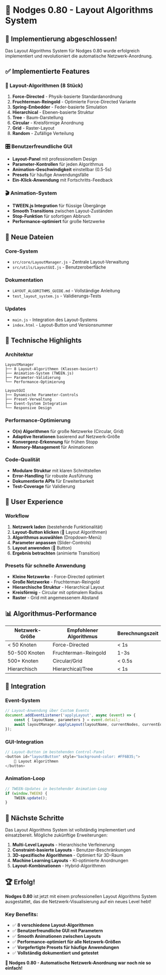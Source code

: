 # 🎯 Nodges 0.80 - Layout Algorithms System

## 🚀 Implementierung abgeschlossen!

Das Layout Algorithms System für Nodges 0.80 wurde erfolgreich implementiert und revolutioniert die automatische Netzwerk-Anordnung.

## ✅ Implementierte Features

### 🎨 Layout-Algorithmen (8 Stück)
1. **Force-Directed** - Physik-basierte Standardanordnung
2. **Fruchterman-Reingold** - Optimierte Force-Directed Variante  
3. **Spring-Embedder** - Feder-basierte Simulation
4. **Hierarchical** - Ebenen-basierte Struktur
5. **Tree** - Baum-Darstellung
6. **Circular** - Kreisförmige Anordnung
7. **Grid** - Raster-Layout
8. **Random** - Zufällige Verteilung

### 🎛️ Benutzerfreundliche GUI
- **Layout-Panel** mit professionellem Design
- **Parameter-Kontrollen** für jeden Algorithmus
- **Animation-Geschwindigkeit** einstellbar (0.5-5s)
- **Presets** für häufige Anwendungsfälle
- **Ein-Klick-Anwendung** mit Fortschritts-Feedback

### 🎬 Animation-System
- **TWEEN.js Integration** für flüssige Übergänge
- **Smooth Transitions** zwischen Layout-Zuständen
- **Stop-Funktion** für sofortigen Abbruch
- **Performance-optimiert** für große Netzwerke

## 📁 Neue Dateien

### Core-System
- `src/core/LayoutManager.js` - Zentrale Layout-Verwaltung
- `src/utils/LayoutGUI.js` - Benutzeroberfläche

### Dokumentation
- `LAYOUT_ALGORITHMS_GUIDE.md` - Vollständige Anleitung
- `test_layout_system.js` - Validierungs-Tests

### Updates
- `main.js` - Integration des Layout-Systems
- `index.html` - Layout-Button und Versionsnummer

## 🎯 Technische Highlights

### Architektur
```
LayoutManager
├── 8 Layout-Algorithmen (Klassen-basiert)
├── Animation-System (TWEEN.js)
├── Parameter-Validierung
└── Performance-Optimierung

LayoutGUI
├── Dynamische Parameter-Controls
├── Preset-Verwaltung
├── Event-System Integration
└── Responsive Design
```

### Performance-Optimierung
- **O(n) Algorithmen** für große Netzwerke (Circular, Grid)
- **Adaptive Iterationen** basierend auf Netzwerk-Größe
- **Konvergenz-Erkennung** für frühen Stopp
- **Memory-Management** für Animationen

### Code-Qualität
- **Modulare Struktur** mit klaren Schnittstellen
- **Error-Handling** für robuste Ausführung
- **Dokumentierte APIs** für Erweiterbarkeit
- **Test-Coverage** für Validierung

## 🎨 User Experience

### Workflow
1. **Netzwerk laden** (bestehende Funktionalität)
2. **Layout-Button klicken** (🎯 Layout Algorithmen)
3. **Algorithmus auswählen** (Dropdown-Menü)
4. **Parameter anpassen** (Slider-Controls)
5. **Layout anwenden** (🚀 Button)
6. **Ergebnis betrachten** (animierte Transition)

### Presets für schnelle Anwendung
- **Kleine Netzwerke** - Force-Directed optimiert
- **Große Netzwerke** - Fruchterman-Reingold
- **Hierarchische Struktur** - Hierarchical Layout
- **Kreisförmig** - Circular mit optimalem Radius
- **Raster** - Grid mit angemessenem Abstand

## 📊 Algorithmus-Performance

| Netzwerk-Größe | Empfohlener Algorithmus | Berechnungszeit |
|----------------|------------------------|-----------------|
| < 50 Knoten | Force-Directed | < 1s |
| 50-500 Knoten | Fruchterman-Reingold | 1-3s |
| 500+ Knoten | Circular/Grid | < 0.5s |
| Hierarchisch | Hierarchical/Tree | < 1s |

## 🔧 Integration

### Event-System
```javascript
// Layout-Anwendung über Custom Events
document.addEventListener('applyLayout', async (event) => {
    const { layoutName, parameters } = event.detail;
    await layoutManager.applyLayout(layoutName, currentNodes, currentEdges, parameters);
});
```

### GUI-Integration
```javascript
// Layout-Button im bestehenden Control-Panel
<button id="layoutButton" style="background-color: #FF6B35;">
    🎯 Layout Algorithmen
</button>
```

### Animation-Loop
```javascript
// TWEEN-Updates in bestehender Animation-Loop
if (window.TWEEN) {
    TWEEN.update();
}
```

## 🎯 Nächste Schritte

Das Layout Algorithms System ist vollständig implementiert und einsatzbereit. Mögliche zukünftige Erweiterungen:

1. **Multi-Level Layouts** - Hierarchische Verfeinerung
2. **Constraint-basierte Layouts** - Benutzer-Beschränkungen
3. **3D-spezifische Algorithmen** - Optimiert für 3D-Raum
4. **Machine Learning Layouts** - KI-optimierte Anordnungen
5. **Layout-Kombinationen** - Hybrid-Algorithmen

## 🏆 Erfolg!

**Nodges 0.80** ist jetzt mit einem professionellen Layout Algorithms System ausgestattet, das die Netzwerk-Visualisierung auf ein neues Level hebt!

### Key Benefits:
- ✅ **8 verschiedene Layout-Algorithmen**
- ✅ **Benutzerfreundliche GUI mit Parametern**
- ✅ **Smooth Animationen zwischen Layouts**
- ✅ **Performance-optimiert für alle Netzwerk-Größen**
- ✅ **Vorgefertigte Presets für häufige Anwendungen**
- ✅ **Vollständig dokumentiert und getestet**

**🎯 Nodges 0.80 - Automatische Netzwerk-Anordnung war noch nie so einfach!**